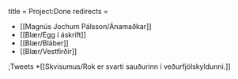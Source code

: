 title = Project:Done
redirects =
>>>>

* [[Magnús Jochum Pálsson/Ánamaðkar]]
* [[Blær/Egg í áskrift]]
* [[Blær/Bláber]]
* [[Blær/Vestfirðir]]

;Tweets
*[[Skvisumus/Rok er svarti sauðurinn í veðurfjölskyldunni.]]